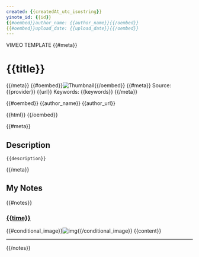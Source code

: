 ```yaml
---
created: {{createdAt_utc_isostring}}
yinote_id: {{id}}
{{#oembed}}author_name: {{author_name}}{{/oembed}}
{{#oembed}}upload_date: {{upload_date}}{{/oembed}}
---
```

VIMEO TEMPLATE
{{#meta}}
# {{title}}
{{/meta}}
{{#oembed}}![Thumbnail]({{thumbnail_url_with_play_button_local}}){{/oembed}}
{{#meta}}
Source: {{provider}} {{url}}
Keywords: {{keywords}}
{{/meta}}

{{#oembed}}
{{author_name}} {{author_url}}

{{html}}
{{/oembed}}

{{#meta}}
## Description
```
{{description}}
```
{{/meta}}

## My Notes
{{#notes}}
### [{{time}}]({{timestampurl}})
{{#conditional_image}}![img]({{image_local}}){{/conditional_image}}
{{content}}

---
{{/notes}}
